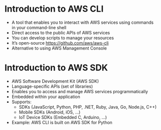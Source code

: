 # Introduction to AWS CLI
* A tool that enables you to interact with AWS services using commands in your command-line shell
* Direct access to the public APIs of AWS services
* You can develop scripts to manage your resources
* It’s open-source https://github.com/aws/aws-cli
* Alternative to using AWS Management Console

# Introduction to AWS SDK
* AWS Software Development Kit (AWS SDK)
* Language-specific APIs (set of libraries)
* Enables you to access and manage AWS services programmatically
* Embedded within your application
* Supports:
    * SDKs (JavaScript, Python, PHP, .NET, Ruby, Java, Go, Node.js, C++)
    * Mobile SDKs (Android, iOS, …)
    * IoT Device SDKs (Embedded C, Arduino, …)
* Example: AWS CLI is built on AWS SDK for Python